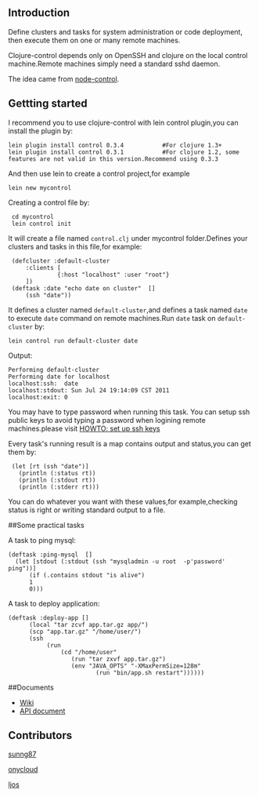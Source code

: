 ## Introduction

Define clusters and tasks for system administration or code deployment, then execute them on one or many remote machines.

Clojure-control depends only on OpenSSH and clojure on the local control machine.Remote machines simply need a standard sshd daemon.

The idea came from [node-control](https://github.com/tsmith/node-control).

## Gettting started
I recommend you to use clojure-control with lein control plugin,you can install the plugin by:

    lein plugin install control 0.3.4           #For clojure 1.3+
    lein plugin install control 0.3.1           #For clojure 1.2, some features are not valid in this version.Recommend using 0.3.3

And then use lein to create a control project,for example

    lein new mycontrol

Creating a control file by:

     cd mycontrol
     lein control init

It will create a file named `control.clj` under mycontrol folder.Defines your clusters and tasks in this file,for example:
    
     (defcluster :default-cluster
         :clients [
                  {:host "localhost" :user "root"}
         ])
     (deftask :date "echo date on cluster"  []
         (ssh "date"))

It defines a cluster named `default-cluster`,and defines a task named `date` to execute `date` command on remote machines.Run `date` task on `default-cluster` by:

    lein control run default-cluster date

Output:

    Performing default-cluster
    Performing date for localhost
    localhost:ssh:  date
    localhost:stdout: Sun Jul 24 19:14:09 CST 2011
    localhost:exit: 0

You may have to type password when running this task. You can setup ssh public keys to avoid typing a password when logining remote machines.please visit [HOWTO: set up ssh keys](http://pkeck.myweb.uga.edu/ssh/)

Every task's running result is a map contains output and status,you can get them by:

     (let [rt (ssh "date")]
       (println (:status rt))
       (println (:stdout rt))
       (println (:stderr rt)))

You can do whatever you want with these values,for example,checking status is right or writing standard output to a file.

##Some practical tasks

A task to ping mysql:

	(deftask :ping-mysql  []
	  (let [stdout (:stdout (ssh "mysqladmin -u root  -p'password' ping"))]
	      (if (.contains stdout "is alive")
      	  1
		  0)))

A task to deploy application:

    (deftask :deploy-app []
          (local "tar zcvf app.tar.gz app/")
          (scp "app.tar.gz" "/home/user/")
          (ssh
               (run 
                   (cd "/home/user"
				      (run "tar zxvf app.tar.gz")
       				  (env "JAVA_OPTS" "-XMaxPermSize=128m"
                             (run "bin/app.sh restart"))))))
                       
##Documents

* [Wiki](https://github.com/killme2008/clojure-control/wiki)
* [API document](http://fnil.net/clojure-control/)

## Contributors

[sunng87](https://github.com/sunng87)  

[onycloud](https://github.com/onycloud/) 

[ljos](https://github.com/ljos)







